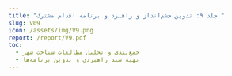 ```yaml
---
title: "جلد ۹: تدوین چشم‌انداز و راهبرد و برنامه اقدام مشترک "
slug: v09
icon: /assets/img/V9.png
report: /report/V9.pdf
toc:
  - جمع‌بندی و تحلیل مطالعات شناخت شهر
  - تهیه سند راهبردی و تدوین برنامه‌ها
---
```

